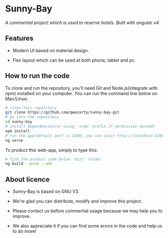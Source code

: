 # Sunny-Bay

*A commertial project which is used to reserve hotels. Built with angular v4.*

## Features

- Modern UI based on material design.

- Flex layout which can be used at both phone, tablet and pc.

## How to run the code

To clone and run the repository, you'll need Git and Node.js(integrate with npm) installed on your computer. You can run the command line below on Mac/Linux:

``` bash
# clone this repository
git clone https://github.com/qwezarty/sunny-bay.git
# go into the repository
cd sunny-bay
# install dependencies(or using 'sudo' prefix if permission denied)
npm install
# run the app(default port is 4200, you can visit http://localhost:4200)
ng serve
```

To product this web-app, simply to type this:

``` bash
# find the product code below 'dist' folder
ng build --prod --aot
```

## About licence

- Sunny-Bay is based on GNU V3.

- We're glad you can distribute, modify and improve this project.

- Please contact us before commertial usage because we may help you to improve.

- We also appreciate it if you can find some errors in the code and help us to do more!
